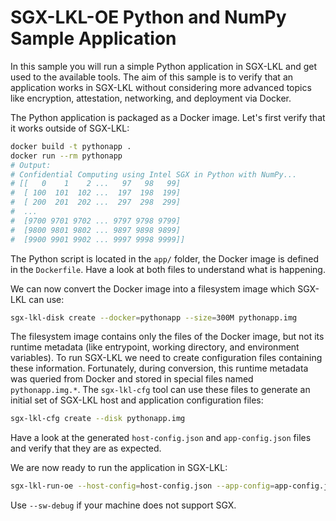 SGX-LKL-OE Python and NumPy Sample Application
==============================================

In this sample you will run a simple Python application in SGX-LKL and get used to the available tools.
The aim of this sample is to verify that an application works in SGX-LKL without considering more advanced topics like encryption, attestation, networking, and deployment via Docker.

The Python application is packaged as a Docker image. Let's first verify that it works outside of SGX-LKL:

```sh
docker build -t pythonapp .
docker run --rm pythonapp
# Output:
# Confidential Computing using Intel SGX in Python with NumPy... 
# [[   0    1    2 ...   97   98   99]
#  [ 100  101  102 ...  197  198  199]
#  [ 200  201  202 ...  297  298  299]
#  ...
#  [9700 9701 9702 ... 9797 9798 9799]
#  [9800 9801 9802 ... 9897 9898 9899]
#  [9900 9901 9902 ... 9997 9998 9999]]
```

The Python script is located in the `app/` folder, the Docker image is defined in the `Dockerfile`. Have a look at both files to understand what is happening.

We can now convert the Docker image into a filesystem image which SGX-LKL can use:

```sh
sgx-lkl-disk create --docker=pythonapp --size=300M pythonapp.img
```

The filesystem image contains only the files of the Docker image, but not its runtime metadata (like entrypoint, working directory, and environment variables). To run SGX-LKL we need to create configuration files containing these information. Fortunately, during conversion, this runtime metadata was queried from Docker and stored in special files named `pythonapp.img.*`. The `sgx-lkl-cfg` tool can use these files to generate an initial set of SGX-LKL host and application configuration files:

```sh
sgx-lkl-cfg create --disk pythonapp.img
```
Have a look at the generated `host-config.json` and `app-config.json` files and verify that they are as expected.

We are now ready to run the application in SGX-LKL:

```sh
sgx-lkl-run-oe --host-config=host-config.json --app-config=app-config.json --hw-debug
```
Use `--sw-debug` if your machine does not support SGX.
